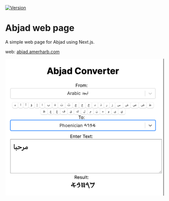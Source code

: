 [![Version](https://img.shields.io/badge/version-0.5.1-blue.svg)](https://github.com/amerharb/abjad/tree/abjad-web/version/0.5.1)
# Abjad web page

A simple web page for Abjad using Next.js.

web: [abjad.amerharb.com]()

![screen-shot.png](screen-shot.png)
